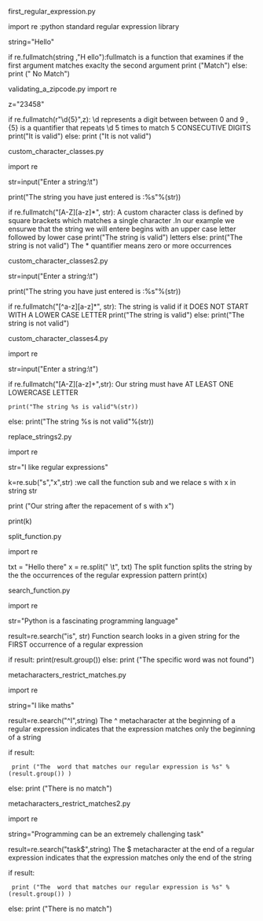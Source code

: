 first_regular_expression.py

import re  :python standard regular expression library 

string="Hello"  

if re.fullmatch(string ,"H  ello"):fullmatch is a function that  examines if the first argument matches exaclty the second argument 
    print ("Match")
else:
	 print (" No Match") 



  
validating_a_zipcode.py
import re 

z="23458"

if re.fullmatch(r"\d{5}",z): \d  represents a digit between between 0 and 9 ,  {5}  is a quantifier that repeats \d 5 times  to match 5 CONSECUTIVE DIGITS 
	   print("It is valid")
else:
	  print ("It is not valid")


   

custom_character_classes.py

import re 

str=input("Enter a string:\t")

print("The string you have just entered is :%s"%(str))

if re.fullmatch("[A-Z][a-z]*", str):   A custom character class is defined by square brackets   which matches a single character .In our example we ensurwe that the string we will entere begins with an upper case letter followed by lower case 
	print("The string is valid")   letters
else:
     print("The string is not  valid")    The * quantifier means zero or more occurrences 


custom_character_classes2.py


str=input("Enter a string:\t")

print("The string you have just entered is :%s"%(str))

if re.fullmatch("[^a-z][a-z]*", str):  The string is valid  if it DOES NOT START WITH A LOWER CASE LETTER 
	print("The string is valid")
else:
     print("The string is not  valid")

     

custom_character_classes4.py

import re 

str=input("Enter a string:\t")



if re.fullmatch("[A-Z][a-z]+",str):  Our string must have AT LEAST ONE LOWERCASE LETTER 



	print("The string %s is valid"%(str))
else:
	print("The string %s is not valid"%(str)) 

replace_strings2.py

import re 

str="I like regular expressions"


k=re.sub("s","x",str) :we call the function sub and we relace  s with x in string str 

print ("Our string after the repacement of s with  x")

print(k)



split_function.py


import re 

txt = "Hello	there"
x = re.split(" \t", txt) The split function splits the string by the the occurrences of the regular expression pattern 
print(x)




search_function.py


import re 

str="Python is a fascinating programming language"

result=re.search("is", str)   Function search  looks in a given string for the FIRST occurrence of a regular expression 

if result:
       print(result.group())
else:
	 print ("The specific word was not found") 


metacharacters_restrict_matches.py


import re 

string="I like maths"

result=re.search("^I",string)           The ^ metacharacter at the beginning of a regular expression  indicates that the expression matches only the beginning of a string 
	 


if result:
	 
	 print ("The  word that matches our regular expression is %s" %(result.group()) )

else:
	print ("There is no match")



metacharacters_restrict_matches2.py

import re 

string="Programming can be an  extremely challenging task"

result=re.search("task$",string)  Τhe $ metacharacter at the end of a regular expression  indicates that the expression matches only the end of the string 
	 
if result:
	 
	 print ("The  word that matches our regular expression is %s" %(result.group()) )

else:
	print ("There is no match")	







  









